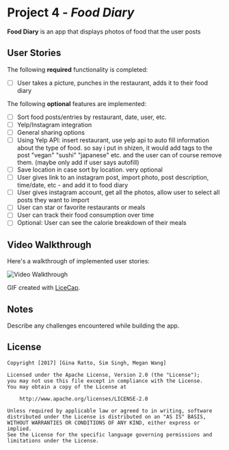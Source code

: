 # Project 4 - *Food Diary*

**Food Diary** is an app that displays photos of food that the user posts

## User Stories

The following **required** functionality is completed:

- [ ] User takes a picture, punches in the restaurant, adds it to their food diary

The following **optional** features are implemented:

- [ ] Sort food posts/entries by restaurant, date, user, etc.
- [ ] Yelp/Instagram integration
- [ ] General sharing options
- [ ] Using Yelp API: insert restaurant, use yelp api to auto fill information about the type of food. so say i put in shizen, it would add tags to the post "vegan" "sushi" "japanese" etc. and the user can of course remove them. (maybe only add if user says autofill)
- [ ] Save location in case sort by location. very optional
- [ ] User gives link to an instagram post, import photo, post description, time/date, etc - and add it to food diary
- [ ] User gives instagram account, get all the photos, allow user to select all posts they want to import
- [ ] User can star or favorite restaurants or meals
- [ ] User can track their food consumption over time
- [ ] Optional: User can see the calorie breakdown of their meals

## Video Walkthrough 

Here's a walkthrough of implemented user stories:

<img src='http://i.imgur.com/link/to/your/gif/file.gif' title='Video Walkthrough' width='' alt='Video Walkthrough' />

GIF created with [LiceCap](http://www.cockos.com/licecap/).

## Notes

Describe any challenges encountered while building the app.

## License

    Copyright [2017] [Gina Ratto, Sim Singh, Megan Wang]

    Licensed under the Apache License, Version 2.0 (the "License");
    you may not use this file except in compliance with the License.
    You may obtain a copy of the License at

        http://www.apache.org/licenses/LICENSE-2.0

    Unless required by applicable law or agreed to in writing, software
    distributed under the License is distributed on an "AS IS" BASIS,
    WITHOUT WARRANTIES OR CONDITIONS OF ANY KIND, either express or implied.
    See the License for the specific language governing permissions and
    limitations under the License.
